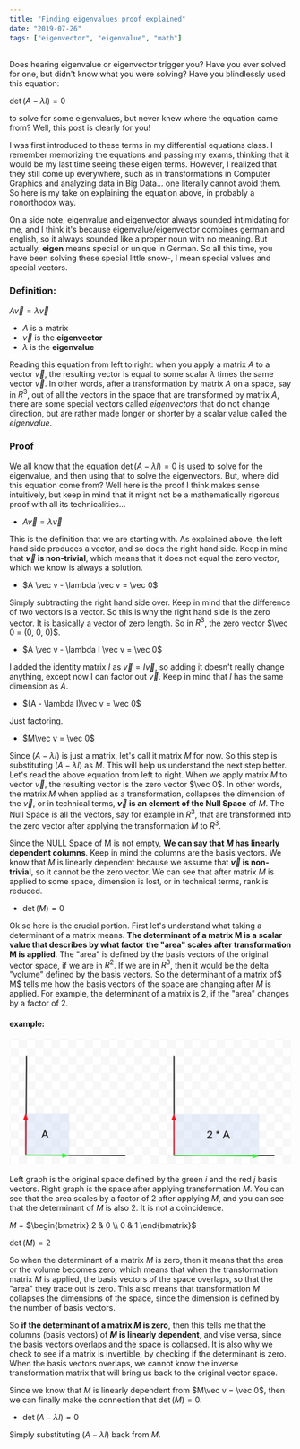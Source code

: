 ```yaml
---
title: "Finding eigenvalues proof explained"
date: "2019-07-26"
tags: ["eigenvector", "eigenvalue", "math"]
---
```


Does hearing eigenvalue or eigenvector trigger you? Have you ever solved for one, but didn't know what you were solving? Have you blindlessly used this equation:

$\det (A - \lambda I) = 0$

to solve for some eigenvalues, but never knew where the equation came from? Well, this post is clearly for you!

I was first introduced to these terms in my differential equations class. I remember memorizing the equations and passing my exams, thinking that it would be my last time seeing these eigen terms. However, I realized that they still come up everywhere, such as in transformations in Computer Graphics and analyzing data in Big Data... one literally cannot avoid them. So here is my take on explaining the equation above, in probably a nonorthodox way.

On a side note, eigenvalue and eigenvector always sounded intimidating for me, and I think it's because eigenvalue/eigenvector combines german and english, so it always sounded like a proper noun with no meaning. But actually, __eigen__ means special or unique in German. So all this time, you have been solving these special little snow-, I mean special values and special vectors.

### Definition:

$A \vec v = \lambda \vec v$

* $A$ is a matrix
* $\vec v$ is the __eigenvector__
* $\lambda$ is the __eigenvalue__

Reading this equation from left to right: when you apply a matrix $A$ to a vector $\vec v$, the resulting vector is equal to some scalar $\lambda$ times the same vector $\vec v$. In other words, after a transformation by matrix $A$ on a space, say in $R^3$, out of all the vectors in the space that are transformed by matrix $A$, there are some special vectors called _eigenvectors_ that do not change direction, but are rather made longer or shorter by a scalar value called the _eigenvalue_.

### Proof

We all know that the equation $\det (A - \lambda I) = 0$ is used to solve for the eigenvalue, and then using that to solve the eigenvectors. But, where did this equation come from? Well here is the proof I think makes sense intuitively, but keep in mind that it might not be a mathematically rigorous proof with all its technicalities...

* $A \vec v = \lambda \vec v$

This is the definition that we are starting with. As explained above, the left hand side produces a vector, and so does the right hand side. Keep in mind that __$\vec v$ is non-trivial__, which means that it does not equal the zero vector, which we know is always a solution.

* $A \vec v - \lambda \vec v = \vec 0$

Simply subtracting the right hand side over. Keep in mind that the difference of two vectors is a vector. So this is why the right hand side is the zero vector. It is basically a vector of zero length. So in $R^3$, the zero vector $\vec 0 = (0, 0, 0)$.

* $A \vec v - \lambda I \vec v = \vec 0$

I added the identity matrix $I$ as $\vec v = I \vec v$, so adding it doesn't really change anything, except now I can factor out $\vec v$. Keep in mind that $I$ has the same dimension as $A$.

* $(A - \lambda I)\vec v = \vec 0$

Just factoring.

* $M\vec v = \vec 0$

Since $(A - \lambda I)$ is just a matrix, let's call it matrix $M$ for now. So this step is substituting $(A - \lambda I)$ as $M$. This will help us understand the next step better. Let's read the above equation from left to right. When we apply matrix $M$ to vector $\vec v$, the resulting vector is the zero vector $\vec 0$. In other words, the matrix $M$ when applied as a transformation, collapses the dimension of the $\vec v$, or in technical terms, __$\vec v$ is an element of the Null Space__ of $M$. The Null Space is all the vectors, say for example in $R^3$, that are transformed into the zero vector after applying the transformation $M$ to $R^3$.

Since the NULL Space of M is not empty, __We can say that $M$ has linearly dependent columns__. Keep in mind the columns are the basis vectors. We know that $M$ is linearly dependent because we assume that __$\vec v$ is non-trivial__, so it cannot be the zero vector. We can see that after matrix $M$ is applied to some space, dimension is lost, or in technical terms, rank is reduced.

* $\det(M) = 0$

Ok so here is the crucial portion. First let's understand what taking a determinant of a matrix means. __The determinant of a matrix M is a scalar value that describes by what factor the "area" scales after transformation M is applied__. The "area" is defined by the basis vectors of the original vector space, if we are in $R^2$. If we are in $R^3$, then it would be the delta "volume" defined by the basis vectors. So the determinant of a matrix of$ M$ tells me how the basis vectors of the space are changing after $M$ is applied. For example, the determinant of a matrix is 2, if the "area" changes by a factor of 2.


#### example:

![](./pic.jpg)

Left graph is the original space defined by the green $i$ and the red $j$ basis vectors. Right graph is the space after applying transformation $M$. You can see that the area scales by a factor of 2 after applying $M$, and you can see that the determinant of $M$ is also 2. It is not a coincidence.

 $M$ = $\begin{bmatrix} 2 & 0 \\ 0 & 1 \end{bmatrix}$

 $\det(M) = 2$


So when the determinant of a matrix $M$ is zero, then it means that the area or the volume becomes zero, which means that when the transformation matrix $M$ is applied, the basis vectors of the space overlaps, so that the "area" they trace out is zero. This also means that transformation $M$ collapses the dimensions of the space, since the dimension is defined by the number of basis vectors.

So __if the determinant of a matrix $M$ is zero__, then this tells me that the columns (basis vectors) of __$M$ is linearly dependent__, and vise versa, since the basis vectors overlaps and the space is collapsed. It is also why we check to see if a matrix is invertible, by checking if the determinant is zero. When the basis vectors overlaps, we cannot know the inverse transformation matrix that will bring us back to the original vector space.

Since we know that $M$ is linearly dependent from $M\vec v = \vec 0$, then we can finally make the connection that $\det(M) = 0$.

* $\det (A - \lambda I) = 0$

Simply substituting $(A - \lambda I)$ back from $M$.

